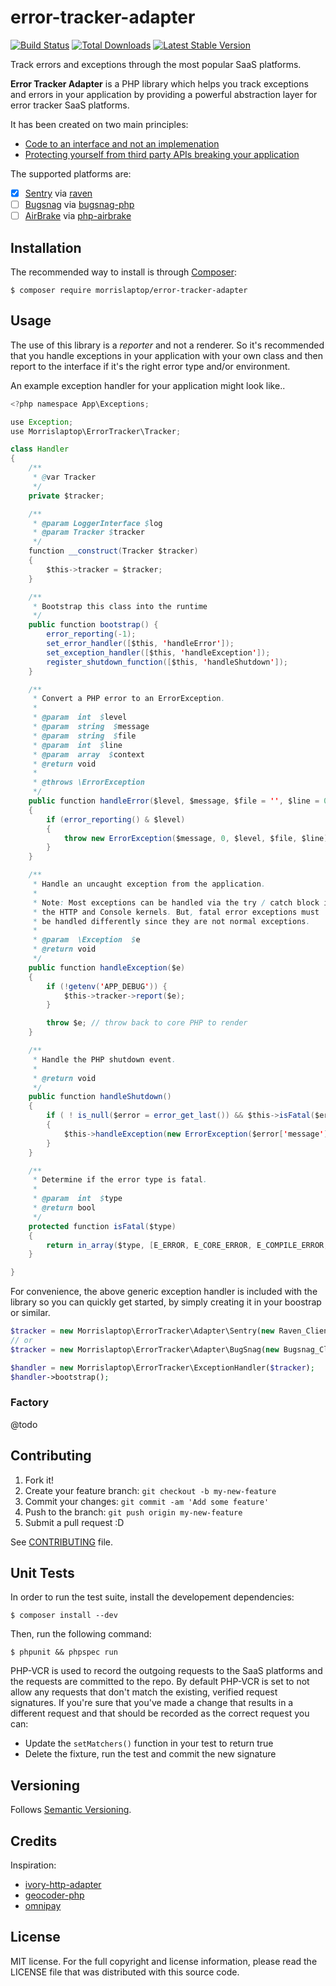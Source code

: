 # error-tracker-adapter

[![Build
Status](https://secure.travis-ci.org/morrislaptop/error-tracker-adapter.png)](http://travis-ci.org/morrislaptop/error-tracker-adapter)
[![Total
Downloads](https://poser.pugx.org/morrislaptop/error-tracker-adapter/downloads.png)](https://packagist.org/packages/morrislaptop/error-tracker-adapter)
[![Latest Stable
Version](https://poser.pugx.org/morrislaptop/error-tracker-adapter/v/stable.png)](https://packagist.org/packages/morrislaptop/error-tracker-adapter)

Track errors and exceptions through the most popular SaaS platforms.

**Error Tracker Adapter** is a PHP library which helps you track exceptions and errors in your application by providing a powerful abstraction layer for error tracker SaaS platforms. 

It has been created on two main principles:

* [Code to an interface and not an implemenation](https://www.google.co.uk/?q=code%20to%20an%20interface)
* [Protecting yourself from third party APIs breaking your application](http://butunclebob.com/ArticleS.JamesGrenning.AlternativeToTheHopeAndPrayMethod)

The supported platforms are:

* [X] [Sentry](https://getsentry.com/) via [raven](https://github.com/getsentry/raven-php)
* [ ] [Bugsnag](https://bugsnag.com/) via [bugsnag-php](https://github.com/bugsnag/bugsnag-php)
* [ ] [AirBrake](https://airbrake.io/) via [php-airbrake](https://github.com/dbtlr/php-airbrake)

## Installation

The recommended way to install is through [Composer](http://getcomposer.org):

```
$ composer require morrislaptop/error-tracker-adapter
```

## Usage

The use of this library is a _reporter_ and not a renderer. So it's recommended that you handle exceptions in your application with your own class and then report to the interface if it's the right error type and/or environment.

An example exception handler for your application might look like.. 

```java
<?php namespace App\Exceptions;

use Exception;
use Morrislaptop\ErrorTracker\Tracker;

class Handler
{
	/**
	 * @var Tracker
	 */
	private $tracker;

	/**
	 * @param LoggerInterface $log
	 * @param Tracker $tracker
	 */
	function __construct(Tracker $tracker)
	{
		$this->tracker = $tracker;
	}

	/**
	 * Bootstrap this class into the runtime
	 */
	public function bootstrap() {
		error_reporting(-1);
		set_error_handler([$this, 'handleError']);
		set_exception_handler([$this, 'handleException']);
		register_shutdown_function([$this, 'handleShutdown']);
	}

	/**
	 * Convert a PHP error to an ErrorException.
	 *
	 * @param  int  $level
	 * @param  string  $message
	 * @param  string  $file
	 * @param  int  $line
	 * @param  array  $context
	 * @return void
	 *
	 * @throws \ErrorException
	 */
	public function handleError($level, $message, $file = '', $line = 0, $context = array())
	{
		if (error_reporting() & $level)
		{
			throw new ErrorException($message, 0, $level, $file, $line);
		}
	}

	/**
	 * Handle an uncaught exception from the application.
	 *
	 * Note: Most exceptions can be handled via the try / catch block in
	 * the HTTP and Console kernels. But, fatal error exceptions must
	 * be handled differently since they are not normal exceptions.
	 *
	 * @param  \Exception  $e
	 * @return void
	 */
	public function handleException($e)
	{
		if (!getenv('APP_DEBUG')) {
			$this->tracker->report($e);
		}

		throw $e; // throw back to core PHP to render
	}

	/**
	 * Handle the PHP shutdown event.
	 *
	 * @return void
	 */
	public function handleShutdown()
	{
		if ( ! is_null($error = error_get_last()) && $this->isFatal($error['type']))
		{
			$this->handleException(new ErrorException($error['message'], $error['type'], 0, $error['file'], $error['line']));
		}
	}

	/**
	 * Determine if the error type is fatal.
	 *
	 * @param  int  $type
	 * @return bool
	 */
	protected function isFatal($type)
	{
		return in_array($type, [E_ERROR, E_CORE_ERROR, E_COMPILE_ERROR, E_PARSE]);
	}

}
```

For convenience, the above generic exception handler is included with the library so you can quickly get started, by simply creating it in your boostrap or similar. 

```php
$tracker = new Morrislaptop\ErrorTracker\Adapter\Sentry(new Raven_Client('https://blah.com'));
// or
$tracker = new Morrislaptop\ErrorTracker\Adapter\BugSnag(new Bugsnag_Client('2344324342'));

$handler = new Morrislaptop\ErrorTracker\ExceptionHandler($tracker);
$handler->bootstrap();
```

### Factory

@todo

## Contributing

1. Fork it!
2. Create your feature branch: `git checkout -b my-new-feature`
3. Commit your changes: `git commit -am 'Add some feature'`
4. Push to the branch: `git push origin my-new-feature`
5. Submit a pull request :D

See [CONTRIBUTING](CONTRIBUTING.md) file.

## Unit Tests

In order to run the test suite, install the developement dependencies:

```
$ composer install --dev
```

Then, run the following command:

```
$ phpunit && phpspec run
```

PHP-VCR is used to record the outgoing requests to the SaaS platforms and the requests are committed to the repo. By default PHP-VCR is set to not allow any requests that don't match the existing, verified request signatures. If you're sure that you've made a change that results in a different request and that should be recorded as the correct request you can:

* Update the `setMatchers()` function in your test to return true
* Delete the fixture, run the test and commit the new signature

## Versioning

Follows [Semantic Versioning](http://semver.org/).

## Credits

Inspiration:

* [ivory-http-adapter](https://github.com/egeloen/ivory-http-adapter)
* [geocoder-php](https://github.com/geocoder-php/Geocoder)
* [omnipay](https://github.com/thephpleague/omnipay)

## License

MIT license. For the full copyright and license information, please read the LICENSE file that was distributed with this source code.
